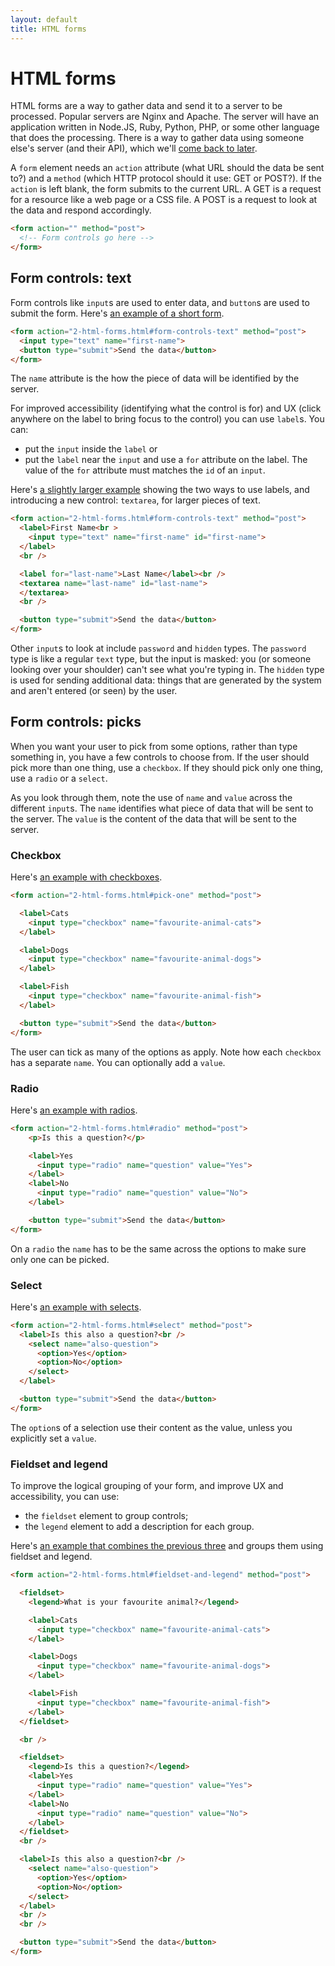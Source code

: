```yaml
---
layout: default
title: HTML forms
---
```


# HTML forms

HTML forms are a way to gather data and send it to a server to be processed. Popular servers are Nginx and Apache. The server will have an application written in Node.JS, Ruby, Python, PHP, or some other language that does the processing. There is a way to gather data using someone else's server (and their API), which we'll [come back to later](formspree.html).

A `form` element needs an `action` attribute (what URL should the data be sent to?) and a `method` (which HTTP protocol should it use: GET or POST?). If the `action` is left blank, the form submits to the current URL. A GET is a request for a resource like a web page or a CSS file. A POST is a request to look at the data and respond accordingly.

```html
<form action="" method="post">
  <!-- Form controls go here -->
</form>
```

## Form controls: text

Form controls like `input`s are used to enter data, and `button`s are used to submit the form. Here's [an example of a short form](form-1.html).

```html
<form action="2-html-forms.html#form-controls-text" method="post">
  <input type="text" name="first-name">
  <button type="submit">Send the data</button>
</form>
```

The `name` attribute is the how the piece of data will be identified by the server.

For improved accessibility (identifying what the control is for) and UX (click anywhere on the label to bring focus to the control) you can use `label`s. You can:

* put the `input` inside the `label` or
* put the `label` near the `input` and use a `for` attribute on the label. The value of the `for` attribute must matches the `id` of an `input`.

Here's [a slightly larger example](form-2.html) showing the two ways to use labels, and introducing a new control: `textarea`, for larger pieces of text.

```html
<form action="2-html-forms.html#form-controls-text" method="post">
  <label>First Name<br >
    <input type="text" name="first-name" id="first-name">
  </label>
  <br />

  <label for="last-name">Last Name</label><br />
  <textarea name="last-name" id="last-name">
  </textarea>
  <br />

  <button type="submit">Send the data</button>
</form>
```

Other `input`s to look at include `password` and `hidden` types. The `password` type is like a regular `text` type, but the input is masked: you (or someone looking over your shoulder) can't see what you're typing in. The `hidden` type is used for sending additional data: things that are generated by the system and aren't entered (or seen) by the user.

## Form controls: picks

When you want your user to pick from some options, rather than type something in, you have a few controls to choose from. If the user should pick more than one thing, use a `checkbox`. If they should pick only one thing, use a `radio` or a `select`.

As you look through them, note the use of `name` and `value` across the different `input`s. The `name` identifies what piece of data that will be sent to the server. The `value` is the content of the data that will be sent to the server.

### Checkbox

Here's [an example with checkboxes](form-checkbox.html).

```html
<form action="2-html-forms.html#pick-one" method="post">

  <label>Cats
    <input type="checkbox" name="favourite-animal-cats">
  </label>

  <label>Dogs
    <input type="checkbox" name="favourite-animal-dogs">
  </label>

  <label>Fish
    <input type="checkbox" name="favourite-animal-fish">
  </label>

  <button type="submit">Send the data</button>
</form>
```

The user can tick as many of the options as apply. Note how each `checkbox` has a separate `name`. You can optionally add a `value`.

### Radio

Here's [an example with radios](form-radio.html).

```html
<form action="2-html-forms.html#radio" method="post">
    <p>Is this a question?</p>

    <label>Yes
      <input type="radio" name="question" value="Yes">
    </label>
    <label>No
      <input type="radio" name="question" value="No">
    </label>

    <button type="submit">Send the data</button>
</form>
```

On a `radio` the `name` has to be the same across the options to make sure only one can be picked.

### Select

Here's [an example with selects](form-select.html).

```html
<form action="2-html-forms.html#select" method="post">
  <label>Is this also a question?<br />
    <select name="also-question">
      <option>Yes</option>
      <option>No</option>
    </select>
  </label>

  <button type="submit">Send the data</button>
</form>
```

The `option`s of a selection use their content as the value, unless you explicitly set a `value`.

### Fieldset and legend

To improve the logical grouping of your form, and improve UX and accessibility, you can use:

* the `fieldset` element to group controls;
* the `legend` element to add a description for each group.

Here's [an example that combines the previous three](form-3.html) and groups them using fieldset and legend.

```html
<form action="2-html-forms.html#fieldset-and-legend" method="post">

  <fieldset>
    <legend>What is your favourite animal?</legend>

    <label>Cats
      <input type="checkbox" name="favourite-animal-cats">
    </label>

    <label>Dogs
      <input type="checkbox" name="favourite-animal-dogs">
    </label>

    <label>Fish
      <input type="checkbox" name="favourite-animal-fish">
    </label>
  </fieldset>

  <br />

  <fieldset>
    <legend>Is this a question?</legend>
    <label>Yes
      <input type="radio" name="question" value="Yes">
    </label>
    <label>No
      <input type="radio" name="question" value="No">
    </label>
  </fieldset>
  <br />

  <label>Is this also a question?<br />
    <select name="also-question">
      <option>Yes</option>
      <option>No</option>
    </select>
  </label>
  <br />
  <br />

  <button type="submit">Send the data</button>
</form>
```

